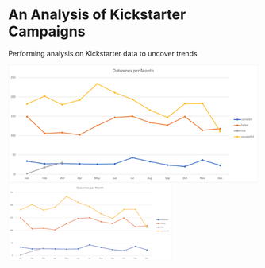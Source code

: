 # An Analysis of Kickstarter Campaigns
Performing analysis on Kickstarter data to uncover trends

![Image01](https://github.com/juliomeza/kickstarter-analysis/blob/main/Outcomes%20per%20Month.png)
![Image02](https://github.com/juliomeza/kickstarter-analysis/blob/main/Super%20Small.png)
